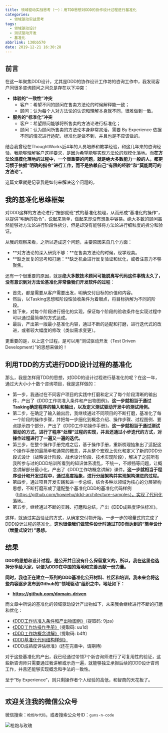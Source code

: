```yaml
---
title: 领域驱动实战思考（一）：用TDD思想对DDD的协作设计过程进行基准化
categories:
  - 领域驱动实战思考
tags:
  - 领域驱动设计
  - 测试驱动开发
  - 基准化
abbrlink: 130bb570
date: 2019-12-21 16:30:28
---
```


## 前言

在这一年聚焦DDD设计，尤其是DDD的协作设计工作坊的咨询工作中，我发现客户同很多咨询顾问之间总是存在以下冲突：

- **体验的“一致性”冲突**
  - 客户：希望不同的顾问在售卖方法论的时候解释能一致；
  - 顾问：认为每个人对方法论的认识和理解本身就不同，很难做到一致。
- **服务的“标准化”冲突**
  - 客户：希望顾问能够将所售卖的方法论进行标准化；
  - 顾问：认为顾问所售卖的方法论本身非常灵活，需要 By Experience 依据不同的情况进行适配，标准化是做不到，并且也是不应该做的。

结合我曾经在ThoughtWorks近4年的人员培养和教学经验，和这几年来的咨询经验，我能够理解客户这样要求，是因为希望能够实现方法论的规模化落地。而**在方法论规模化落地的过程中，一个很重要的问题，就是绝大多数能力一般的人，都更习惯于依据“明确的指令”进行工作，而不是依赖自己“有限的经验”和“莫能两可的方法论”**。

这篇文章就是记录我是如何来解决这个问题的。

<!-- more -->

## 我的基准化思维框架

对DDD这样的方法论进行“按部就班”式的基准化梳理，从而形成“基准化的操作”，以提供“明确的指令”，说起来简单，做起来却没有想象中容易。绝大多数的顾问虽然能够对方法论进行阶段性拆分，但是却没有能够将方法论进行细粒度的拆分和验证。

从我的观察来看，之所以造成这个问题，主要原因来自几个方面：

- **对方法论的深入研究不够：**在售卖方法论的时候，现学现卖。
- **缺乏反复的思考和打磨：**缺乏机会进行反复验证和优化，或者注意力不够聚焦。

还有一个很重要的原因，就是**绝大多数技术顾问可能脱离写代码这件事情太久了，没有意识到对方法论基准化非常像我们开发软件的过程**：

- 首先，都是需要从客户需要出发，明确交付目标的价值和内容。
- 然后，以Tasking思想和阶段性验收条件为着眼点，将目标拆解为不同的阶段。
- 接下来，对每个阶段进行细化的实现，保证每个阶段的验收条件在实现过程中可以通过最简单的方式达成。
- 最后，产出第一版最小基准化内容，通过不断的适配和打磨，进行迭代式的改进，或者较大幅度的修改（类似需求变更）。

更重要的是，以上这个过程，是可以用“测试驱动开发（Test Driven Development）”的思想来做的！

## 利用TDD的方式进行DDD设计过程的基准化

那么，我是怎样用TDD的思想，对DDD的设计过程进行基准化的呢？在这一年，通过大大小小十数个咨询项目，我是这样做的：

* 第一步，我通过在不同客户项目的实践中打磨和定义了每个阶段清晰的输出件，产出了《DDD工作坊准入条件和产出物图例》。**这一步就相当于通过Tasking确定程序的输入和输出，以及定义测试驱动开发中的测试用例。**
* 第二步，在确定了输入输出后，我继续通过不同项目的不断打磨，基准化了每一个阶段的操作步骤，并把每一步细化到概念介绍、操作步骤、过程图例、要点提示四个部分，产出了《DDD工作坊操作手册》。**这一步就相当于通过测试驱动的方式，进行了程序“处理”过程的实现，并且还通过小步迭代的方式，对操作过程进行了一遍又一遍的迭代。**
* 第三步，在整个操作手册完成之后，基于操作手册，重新梳理抽象出了适配这个操作手册的最简单和通常的概念，并从整个宏观上优化和定义了新的DDD分段式设计（战略设计阶段、战术设计阶段、技术实现阶段），解决了之前所有我所参与过的DDD培训所看到的知识体系凌乱，不统一，不顺畅等问题，让概念讲解部分最小化，产出了《DDD工作坊概念讲解》课件。**这一步就相当于程序设计和开发过程中，通过高度抽象，进行分层架构并实现架构演进的过程。**
* 第四步，通过项目开发实践和进一步总结，结合多种以领域为核心的分层架构思想，不断打磨形成了适配整个基准化DDD的基准化代码样例（https://github.com/howiehu/ddd-architecture-samples）。实现了代码化落地。
* 第五步，继续通过不断的实践、打磨和总结，产出《DDD成熟度评估标准》。

这样，就通过实战验证的方式，从确定交付物开始，一步一步的增量式的完成了DDD设计过程的基准化，**这也很像我们做软件设计时通过TDD而达到的“简单设计（增量式设计）”思想。**

## 结果

**DDD的思想和设计过程，是公开并且没有什么保留意义的，所以，我在这里也选择分享给大家，以便为DDD在中国的落地和完善贡献一份力量。**

**同时，我也正在建立一系列的DDD基准化公开材料、社区和培训，我未来会将这些内容逐步发布到Github的“领域驱动”组织之中，地址如下：**

- **https://github.com/domain-driven**

而文章中所说的基准化的领域驱动设计产出物如下，未来我会继续进行不断的打磨和优化：

- [《DDD工作坊准入条件和产出物图例》](https://pan.baidu.com/s/10eVNdJ0kN5dPZX1On7V5bg)（提取码: 9jza）
- [《DDD工作坊操作手册》](https://pan.baidu.com/s/16zP-QFuljJqQeE4PWovG4g)（提取码: uu1d）
- [《DDD工作坊概念讲解》](https://pan.baidu.com/s/1PnXfqr1RsGG-z9QXTGY4Uw)（提取码: b4ft）
- [《DDD基准化代码结构样例》](https://github.com/howiehu/ddd-architecture-samples)
- 《DDD成熟度评估标准》(还在完善中，请期待)

对于这些基准化的产出，我已经通过带领7个新咨询师进行了可复用性的验证，这些新咨询师只需要通过我讲解或示范一遍，就能够独立承担后续的DDD设计咨询工作，并且还能够实现概念和手法的一致性。

至于“By Experience”，则只剩操作者个人经验的高低，和智商的天花板了。

---

## 欢迎关注我的微信公众号

微信搜索：`枪炮与代码`，或者搜索公众号ID：`guns-n-code`

![枪炮与玫瑰](https://huhao-dev.oss-cn-beijing.aliyuncs.com/2020-01-20-wechat.png)